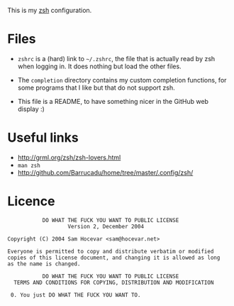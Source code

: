 This is my [zsh](http://www.zsh.org/) configuration.

Files
=====

* `zshrc` is a (hard) link to `~/.zshrc`, the file that is actually read by zsh
  when logging in. It does nothing but load the other files.

* The `completion` directory contains my custom completion functions, for some
  programs that I like but that do not support zsh.

* This file is a README, to have something nicer in the GitHub web display :)


Useful links
============

* http://grml.org/zsh/zsh-lovers.html
* `man zsh`
* http://github.com/Barrucadu/home/tree/master/.config/zsh/


Licence
=======

               DO WHAT THE FUCK YOU WANT TO PUBLIC LICENSE
                       Version 2, December 2004
    
    Copyright (C) 2004 Sam Hocevar <sam@hocevar.net>
    
    Everyone is permitted to copy and distribute verbatim or modified
    copies of this license document, and changing it is allowed as long
    as the name is changed.
    
               DO WHAT THE FUCK YOU WANT TO PUBLIC LICENSE
      TERMS AND CONDITIONS FOR COPYING, DISTRIBUTION AND MODIFICATION
    
     0. You just DO WHAT THE FUCK YOU WANT TO.
